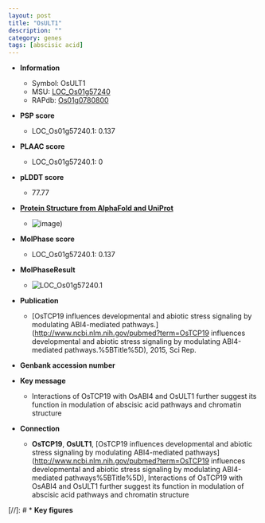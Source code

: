 ```yaml
---
layout: post
title: "OsULT1"
description: ""
category: genes
tags: [abscisic acid]
---
```


* **Information**  
    + Symbol: OsULT1  
    + MSU: [LOC_Os01g57240](http://rice.plantbiology.msu.edu/cgi-bin/ORF_infopage.cgi?orf=LOC_Os01g57240)  
    + RAPdb: [Os01g0780800](http://rapdb.dna.affrc.go.jp/viewer/gbrowse_details/irgsp1?name=Os01g0780800)  

* **PSP score**  
    + LOC_Os01g57240.1: 0.137 

* **PLAAC score**  
    + LOC_Os01g57240.1: 0 

* **pLDDT score**
    + 77.77

* **[Protein Structure from AlphaFold and UniProt](https://www.uniprot.org/uniprotkb/B9ETC5/entry#structure)**
    + ![image](https://ricepsp.github.io/images/B/AF-B9ETC5-F1.png))

* **MolPhase score**
    + LOC_Os01g57240.1: 0.137

* **MolPhaseResult**
    + ![LOC_Os01g57240.1](https://ricepsp.github.io/pictures/LOC_Os01g/LOC_Os01g57240.1.png)

* **Publication**  
    + [OsTCP19 influences developmental and abiotic stress signaling by modulating ABI4-mediated pathways.](http://www.ncbi.nlm.nih.gov/pubmed?term=OsTCP19 influences developmental and abiotic stress signaling by modulating ABI4-mediated pathways.%5BTitle%5D), 2015, Sci Rep.

* **Genbank accession number**  

* **Key message**  
    + Interactions of OsTCP19 with OsABI4 and OsULT1 further suggest its function in modulation of abscisic acid pathways and chromatin structure

* **Connection**  
    + __OsTCP19__, __OsULT1__, [OsTCP19 influences developmental and abiotic stress signaling by modulating ABI4-mediated pathways](http://www.ncbi.nlm.nih.gov/pubmed?term=OsTCP19 influences developmental and abiotic stress signaling by modulating ABI4-mediated pathways%5BTitle%5D), Interactions of OsTCP19 with OsABI4 and OsULT1 further suggest its function in modulation of abscisic acid pathways and chromatin structure

[//]: # * **Key figures**  


